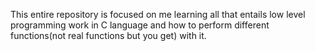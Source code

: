 This entire repository is focused on me learning all that entails low level programming work in C language and how to perform different functions(not real functions but you get) with it.
